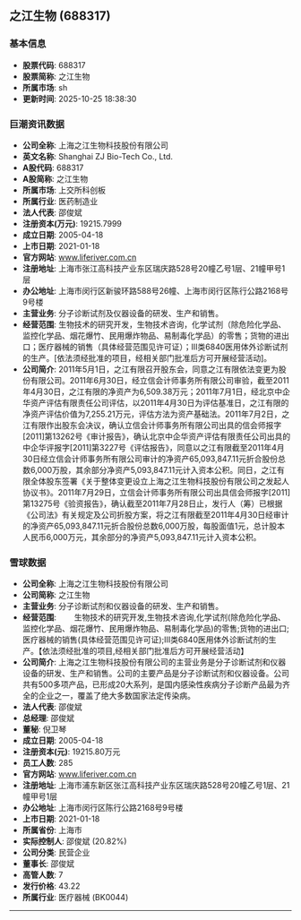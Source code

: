 ## 之江生物 (688317)

### 基本信息

- **股票代码**: 688317
- **股票简称**: 之江生物
- **所属市场**: sh
- **更新时间**: 2025-10-25 18:38:30

### 巨潮资讯数据

- **公司全称**: 上海之江生物科技股份有限公司
- **英文名称**: Shanghai ZJ Bio-Tech Co., Ltd.
- **A股代码**: 688317
- **A股简称**: 之江生物
- **所属市场**: 上交所科创板
- **所属行业**: 医药制造业
- **法人代表**: 邵俊斌
- **注册资本(万元)**: 19215.7999
- **成立日期**: 2005-04-18
- **上市日期**: 2021-01-18
- **官方网站**: www.liferiver.com.cn
- **注册地址**: 上海市张江高科技产业东区瑞庆路528号20幢乙号1层、21幢甲号1层
- **办公地址**: 上海市闵行区新骏环路588号26幢、上海市闵行区陈行公路2168号9号楼
- **主营业务**: 分子诊断试剂及仪器设备的研发、生产和销售。
- **经营范围**: 生物技术的研究开发，生物技术咨询，化学试剂（除危险化学品、监控化学品、烟花爆竹、民用爆炸物品、易制毒化学品）的零售；货物的进出口；医疗器械的销售（具体经营范围见许可证）；III类6840医用体外诊断试剂的生产。[依法须经批准的项目，经相关部门批准后方可开展经营活动]。
- **公司简介**: 2011年5月1日，之江有限召开股东会，同意之江有限依法变更为股份有限公司。2011年6月30日，经立信会计师事务所有限公司审验，截至2011年4月30日，之江有限的净资产为6,509.38万元；2011年7月1日，经北京中企华资产评估有限责任公司评估，以2011年4月30日为评估基准日，之江有限的净资产评估价值为7,255.21万元，评估方法为资产基础法。2011年7月2日，之江有限作出股东会决议，确认立信会计师事务所有限公司出具的信会师报字[2011]第13262号《审计报告》，确认北京中企华资产评估有限责任公司出具的中企华评报字[2011]第3227号《评估报告》，同意以之江有限截至2011年4月30日经立信会计师事务所有限公司审计的净资产65,093,847.11元折合股份总数6,000万股，其余部分净资产5,093,847.11元计入资本公积。同日，之江有限全体股东签署《关于整体变更设立上海之江生物科技股份有限公司之发起人协议书》。2011年7月29日，立信会计师事务所有限公司出具信会师报字[2011]第13275号《验资报告》，确认截至2011年7月28日止，发行人（筹）已根据《公司法》有关规定及公司折股方案，将之江有限截至2011年4月30日经审计的净资产65,093,847.11元折合股份总数6,000万股，每股面值1元，总计股本人民币6,000万元，其余部分的净资产5,093,847.11元计入资本公积。

### 雪球数据

- **公司全称**: 上海之江生物科技股份有限公司
- **公司简称**: 之江生物
- **主营业务**: 分子诊断试剂和仪器设备的研发、生产和销售。
- **经营范围**: 　　生物技术的研究开发,生物技术咨询,化学试剂(除危险化学品、监控化学品、烟花爆竹、民用爆炸物品、易制毒化学品)的零售;货物的进出口;医疗器械的销售(具体经营范围见许可证);III类6840医用体外诊断试剂的生产。【依法须经批准的项目,经相关部门批准后方可开展经营活动】
- **公司简介**: 上海之江生物科技股份有限公司的主营业务是分子诊断试剂和仪器设备的研发、生产和销售。公司的主要产品是分子诊断试剂和仪器设备。公司共有500多项产品，已形成20大系列，是国内感染性疾病分子诊断产品最为齐全的企业之一，覆盖了绝大多数国家法定传染病。
- **法人代表**: 邵俊斌
- **总经理**: 邵俊斌
- **董秘**: 倪卫琴
- **成立日期**: 2005-04-18
- **注册资本(元)**: 19215.80万元
- **员工人数**: 285
- **官方网站**: www.liferiver.com.cn
- **注册地址**: 上海市浦东新区张江高科技产业东区瑞庆路528号20幢乙号1层、21幢甲号1层
- **办公地址**: 上海市闵行区陈行公路2168号9号楼
- **上市日期**: 2021-01-18
- **所属省份**: 上海市
- **实际控制人**: 邵俊斌 (20.82%)
- **公司分类**: 民营企业
- **董事长**: 邵俊斌
- **高管人数**: 7
- **发行价格**: 43.22
- **所属行业**: 医疗器械 (BK0044)

---